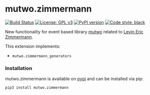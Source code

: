 # mutwo.zimmermann

[![Build Status](https://circleci.com/gh/mutwo-org/mutwo.zimmermann.svg?style=shield)](https://circleci.com/gh/mutwo-org/mutwo.zimmermann)
[![License: GPL v3](https://img.shields.io/badge/License-GPLv3-blue.svg)](https://www.gnu.org/licenses/gpl-3.0)
[![PyPI version](https://badge.fury.io/py/mutwo.zimmermann.svg)](https://badge.fury.io/py/mutwo.zimmermann)
[![Code style: black](https://img.shields.io/badge/code%20style-black-000000.svg)](https://github.com/psf/black)

New functionality for event based library [mutwo](https://github.com/mutwo-org/mutwo) related to [Levin Eric Zimmermann](levinericzimmermann.eu).

This extension implements:

- `mutwo.zimmermann_generators`

### Installation

mutwo.zimmermann is available on [pypi](https://pypi.org/project/mutwo.zimmermann/) and can be installed via pip:

```sh
pip3 install mutwo.zimmermann
```
